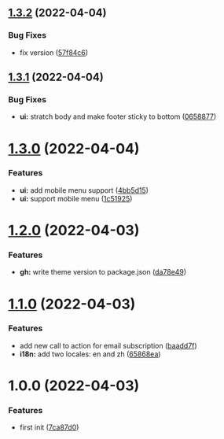 ## [1.3.2](https://github.com/imgarylai/emerald/compare/v1.3.1...v1.3.2) (2022-04-04)


### Bug Fixes

* fix version ([57f84c6](https://github.com/imgarylai/emerald/commit/57f84c61f49c84b9a6484a547cbc02ee34d1fe01))

## [1.3.1](https://github.com/imgarylai/emerald/compare/v1.3.0...v1.3.1) (2022-04-04)


### Bug Fixes

* **ui:** stratch body and make footer sticky to bottom ([0658877](https://github.com/imgarylai/emerald/commit/0658877c8c98fed8d0465f023e288dddc02083ff))

# [1.3.0](https://github.com/imgarylai/emerald/compare/v1.2.0...v1.3.0) (2022-04-04)


### Features

* **ui:** add mobile menu support ([4bb5d15](https://github.com/imgarylai/emerald/commit/4bb5d159a4e6bdb2ae5d082710260b39c2fe31ec))
* **ui:** support mobile menu ([1c51925](https://github.com/imgarylai/emerald/commit/1c51925ff70e53526af5ec827c6067677826d395))

# [1.2.0](https://github.com/imgarylai/emerald/compare/v1.1.0...v1.2.0) (2022-04-03)


### Features

* **gh:** write theme version to package.json ([da78e49](https://github.com/imgarylai/emerald/commit/da78e4901b3280574712235cdff2e631fd989af6))

# [1.1.0](https://github.com/imgarylai/emerald/compare/v1.0.0...v1.1.0) (2022-04-03)


### Features

* add new call to action for email subscription ([baadd7f](https://github.com/imgarylai/emerald/commit/baadd7f61ccdcceb6823e5db66a50262dc69e547))
* **i18n:** add two locales: en and zh ([65868ea](https://github.com/imgarylai/emerald/commit/65868ea33edc6b84556715f5770a3525907d2ccc))

# 1.0.0 (2022-04-03)


### Features

* first init ([7ca87d0](https://github.com/imgarylai/emerald/commit/7ca87d0aa292dbf4b948d19a4592db92719fa56a))
